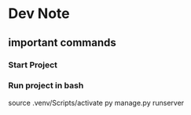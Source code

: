 # Dev Note

## important commands
### Start Project

### Run project in bash
source .venv/Scripts/activate
py manage.py runserver